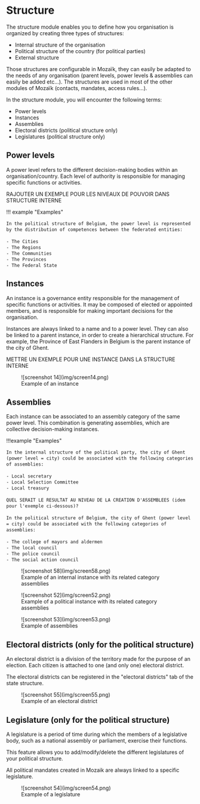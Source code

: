 # Structure

The structure module enables you to define how you organisation is organized by creating three types of structures:

- Internal structure of the organisation
- Political structure of the country (for political parties)
- External structure

Those structures are configurable in Mozaïk, they can easily be adapted to the needs of any organisation (parent levels, power levels & assemblies can easily be added etc...). The structures are used in most of the other modules of Mozaïk (contacts, mandates, access rules...).

In the structure module, you will encounter the following terms: 

- Power levels
- Instances
- Assemblies
- Electoral districts (political structure only)
- Legislatures (political structure only)

## Power levels

A power level refers to the different decision-making bodies within an organisation/country. Each level of authority is responsible for managing specific functions or activities.

RAJOUTER UN EXEMPLE POUR LES NIVEAUX DE POUVOIR DANS STRUCTURE INTERNE 

!!! example "Examples"

    In the political structure of Belgium, the power level is represented by the distribution of competences between the federated entities:

    - The Cities
    - The Regions
    - The Communities
    - The Provinces
    - The Federal State

## Instances

An instance is a governance entity responsible for the management of specific functions or activities. It may be composed of elected or appointed members, and is responsible for making important decisions for the organisation.

Instances are always linked to a name and to a power level. They can also be linked to a parent instance, in order to create a hierarchical structure. For example, the Province of East Flanders in Belgium is the parent instance of the city of Ghent.

METTRE UN EXEMPLE POUR UNE INSTANCE DANS LA STRUCTURE INTERNE


<figure markdown>
![screenshot 14](img/screen14.png)
<figcaption>Example of an instance</figcaption>
</figure>

## Assemblies

Each instance can be associated to an assembly category of the same power level. This combination is generating assemblies, which are collective decision-making instances.


!!!example "Examples"

    In the internal structure of the political party, the city of Ghent (power level = city) could be associated with the following categories of assemblies:

    - Local secretary
    - Local Selection Committee
    - Local treasury

    QUEL SERAIT LE RESULTAT AU NIVEAU DE LA CREATION D'ASSEMBLEES (idem pour l'exemple ci-dessous)?

    In the political structure of Belgium, the city of Ghent (power level = city) could be associated with the following categories of assemblies:

    - The college of mayors and aldermen 
    - The local council
    - The police council
    - The social action council

<figure markdown>
![screenshot 58](img/screen58.png)
<figcaption>Example of an internal instance with its related category assemblies</figcaption>
</figure>

<figure markdown>
![screenshot 52](img/screen52.png)
<figcaption>Example of a political instance with its related category assemblies</figcaption>
</figure>

<figure markdown>
![screenshot 53](img/screen53.png)
<figcaption>Example of assemblies</figcaption>
</figure>

## Electoral districts (only for the political structure)

An electoral district is a division of the territory made for the purpose of an election. Each citizen is attached to one (and only one) electoral district.

The electoral districts can be registered in the "electoral districts" tab of the state structure.

<figure markdown>
![screenshot 55](img/screen55.png)
<figcaption>Example of an electoral district</figcaption>
</figure>

## Legislature (only for the political structure)

A legislature is a period of time during which the members of a legislative body, such as a national assembly or parliament, exercise their functions.

This feature allows you to add/modify/delete the different legislatures of your political structure.

All political mandates created in Mozaik are always linked to a specific legislature.

<figure markdown>
![screenshot 54](img/screen54.png)
<figcaption>Example of a legislature</figcaption>
</figure>